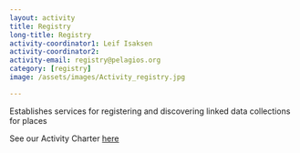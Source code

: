 ```yaml
---
layout: activity
title: Registry
long-title: Registry
activity-coordinator1: Leif Isaksen
activity-coordinator2: 
activity-email: registry@pelagios.org
category: [registry]
image: /assets/images/Activity_registry.jpg

---
```


Establishes services for registering and discovering linked data collections for places

See our Activity Charter <a href="https://docs.google.com/document/d/1f68dVAP3-vXQX9onc7lHCQO4o0KbNne_rg1cRMlsi7A/edit">here</a>

